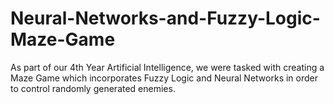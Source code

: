 # Neural-Networks-and-Fuzzy-Logic-Maze-Game
As part of our 4th Year Artificial Intelligence, we were tasked with creating a Maze Game which incorporates Fuzzy Logic and Neural Networks in order to control randomly generated enemies.
